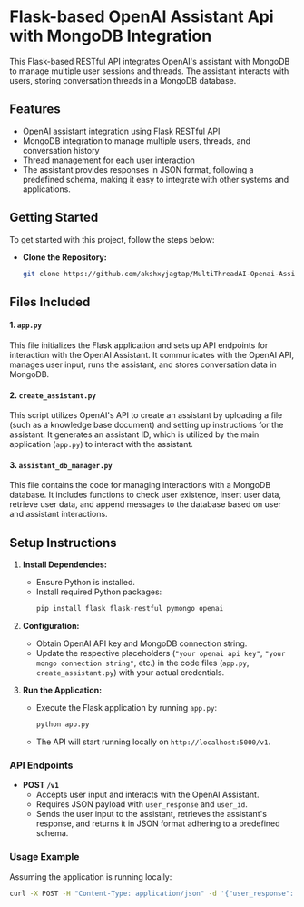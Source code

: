# Flask-based OpenAI Assistant Api with MongoDB Integration

This Flask-based RESTful API integrates OpenAI's assistant with MongoDB to manage multiple user sessions and threads. The assistant interacts with users, storing conversation threads in a MongoDB database.

## Features

- OpenAI assistant integration using Flask RESTful API
- MongoDB integration to manage multiple users, threads, and conversation history
- Thread management for each user interaction
-  The assistant provides responses in JSON format, following a predefined schema, making it easy to integrate with other systems and applications.
 ## Getting Started

To get started with this project, follow the steps below:
- **Clone the Repository:**
   ```bash
   git clone https://github.com/akshxyjagtap/MultiThreadAI-Openai-Assitant-Api-with-Mongodb-integration-.git
   
##  Files Included
#### 1. `app.py`

This file initializes the Flask application and sets up API endpoints for interaction with the OpenAI Assistant. It communicates with the OpenAI API, manages user input, runs the assistant, and stores conversation data in MongoDB.

#### 2. `create_assistant.py`

This script utilizes OpenAI's API to create an assistant by uploading a file (such as a knowledge base document) and setting up instructions for the assistant. It generates an assistant ID, which is utilized by the main application (`app.py`) to interact with the assistant.

#### 3. `assistant_db_manager.py`

This file contains the code for managing interactions with a MongoDB database. It includes functions to check user existence, insert user data, retrieve user data, and append messages to the database based on user and assistant interactions.

## Setup Instructions

1. **Install Dependencies:**
   - Ensure Python is installed.
   - Install required Python packages:
     ```bash
     pip install flask flask-restful pymongo openai

2. **Configuration:**
   - Obtain OpenAI API key and MongoDB connection string.
   - Update the respective placeholders (`"your openai api key"`, `"your mongo connection string"`, etc.) in the code files (`app.py`, `create_assistant.py`) with your actual credentials.

3. **Run the Application:**
   - Execute the Flask application by running `app.py`:
     ```bash
     python app.py
     ```
   - The API will start running locally on `http://localhost:5000/v1`.

### API Endpoints

- **POST `/v1`**
  - Accepts user input and interacts with the OpenAI Assistant.
  - Requires JSON payload with `user_response` and `user_id`.
  - Sends the user input to the assistant, retrieves the assistant's response, and returns it in JSON format adhering to a predefined schema.

### Usage Example

Assuming the application is running locally:

```bash
curl -X POST -H "Content-Type: application/json" -d '{"user_response": "Hello", "user_id": "123"}' http://localhost:5000/v1